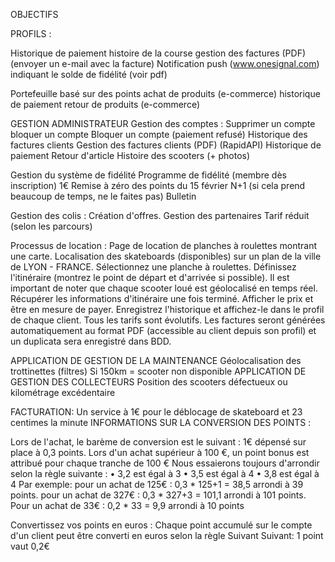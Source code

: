OBJECTIFS

PROFILS :

Historique de paiement
histoire de la course
gestion des factures (PDF) (envoyer un e-mail avec la facture)
Notification push (www.onesignal.com) indiquant le solde de fidélité (voir pdf)


Portefeuille basé sur des points
achat de produits (e-commerce)
historique de paiement
retour de produits (e-commerce)


GESTION ADMINISTRATEUR
Gestion des comptes :
Supprimer un compte
bloquer un compte
Bloquer un compte (paiement refusé)
Historique des factures clients
Gestion des factures clients (PDF) (RapidAPI)
Historique de paiement
Retour d'article
Histoire des scooters (+ photos)

Gestion du système de fidélité
 Programme de fidélité (membre dès inscription) 1€
Remise à zéro des points du 15 février N+1 (si cela prend beaucoup de temps, ne le faites pas)
Bulletin

Gestion des colis :
Création d'offres.
Gestion des partenaires
Tarif réduit (selon les parcours)



Processus de location :
Page de location de planches à roulettes montrant une carte.
Localisation des skateboards (disponibles) sur un plan de la ville de LYON - FRANCE.
Sélectionnez une planche à roulettes.
Définissez l'itinéraire (montrez le point de départ et d'arrivée si possible).
Il est important de noter que chaque scooter loué est géolocalisé en temps réel.
Récupérer les informations d'itinéraire une fois terminé.
Afficher le prix et être en mesure de payer.
Enregistrez l'historique et affichez-le dans le profil de chaque client.
Tous les tarifs sont évolutifs. Les factures seront générées automatiquement
au format PDF (accessible au client depuis son profil) et un duplicata sera enregistré dans BDD.

APPLICATION DE GESTION DE LA MAINTENANCE
Géolocalisation des trottinettes (filtres)
Si 150km = scooter non disponible
APPLICATION DE GESTION DES COLLECTEURS
Position des scooters défectueux ou kilométrage excédentaire


FACTURATION:
Un service à 1€ pour le déblocage de skateboard et 23 centimes la minute
INFORMATIONS SUR LA CONVERSION DES POINTS :

Lors de l'achat, le barème de conversion est le suivant :
1€ dépensé sur place à 0,3 points.
Lors d'un achat supérieur à 100 €, un point bonus est attribué pour chaque tranche de 100 €
Nous essaierons toujours d'arrondir selon la règle suivante :
• 3,2 est égal à 3
• 3,5 est égal à 4
• 3,8 est égal à 4
Par exemple:
pour un achat de 125€ : 0,3 * 125+1 = 38,5 arrondi à 39 points.
 pour un achat de 327€ : 0,3 * 327+3 = 101,1 arrondi à 101 points.
Pour un achat de 33€ : 0,2 * 33 = 9,9 arrondi à 10 points

Convertissez vos points en euros :
Chaque point accumulé sur le compte d'un client peut être converti en euros selon la règle
Suivant Suivant:
  1 point vaut 0,2€
